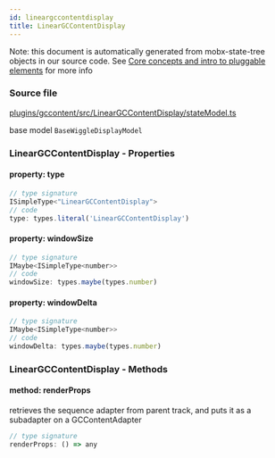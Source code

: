 ```yaml
---
id: lineargccontentdisplay
title: LinearGCContentDisplay
---
```


Note: this document is automatically generated from mobx-state-tree objects in
our source code. See
[Core concepts and intro to pluggable elements](/docs/developer_guide/) for more
info

### Source file

[plugins/gccontent/src/LinearGCContentDisplay/stateModel.ts](https://github.com/GMOD/jbrowse-components/blob/main/plugins/gccontent/src/LinearGCContentDisplay/stateModel.ts)

base model `BaseWiggleDisplayModel`

### LinearGCContentDisplay - Properties

#### property: type

```js
// type signature
ISimpleType<"LinearGCContentDisplay">
// code
type: types.literal('LinearGCContentDisplay')
```

#### property: windowSize

```js
// type signature
IMaybe<ISimpleType<number>>
// code
windowSize: types.maybe(types.number)
```

#### property: windowDelta

```js
// type signature
IMaybe<ISimpleType<number>>
// code
windowDelta: types.maybe(types.number)
```

### LinearGCContentDisplay - Methods

#### method: renderProps

retrieves the sequence adapter from parent track, and puts it as a subadapter on
a GCContentAdapter

```js
// type signature
renderProps: () => any
```
